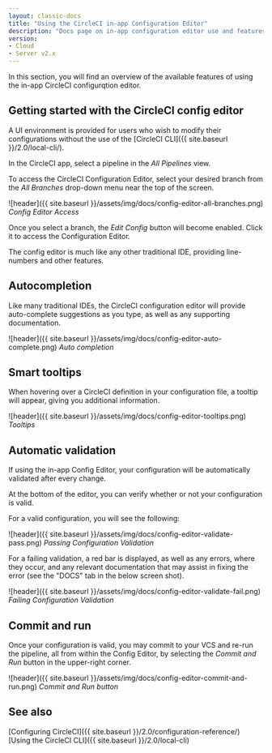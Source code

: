 ```yaml
---
layout: classic-docs
title: "Using the CircleCI in-app Configuration Editor"
description: "Docs page on in-app configuration editor use and features"
version:
- Cloud
- Server v2.x
---
```


In this section, you will find an overview of the available features of using the in-app CircleCI configurqtion editor.

## Getting started with the CircleCI config editor

A UI environment is provided for users who wish to modify their configurations without the use of the 
[CircleCI CLI]({{ site.baseurl }}/2.0/local-cli/). 

In the CircleCI app, select a pipeline in the *All Pipelines* view.

To access the CircleCI Configuration Editor, select your desired branch from the *All Branches*
drop-down menu near the top of the screen.

![header]({{ site.baseurl }}/assets/img/docs/config-editor-all-branches.png)
*Config Editor Access*

Once you select a branch, the *Edit Config* button will become enabled. Click it to access the Configuration Editor.

The config editor is much like any other traditional IDE, providing line-numbers and other features.

## Autocompletion

Like many traditional IDEs, the CircleCI configuration editor will provide auto-complete suggestions as you type, as well
as any supporting documentation.

![header]({{ site.baseurl }}/assets/img/docs/config-editor-auto-complete.png)
*Auto completion*

## Smart tooltips

When hovering over a CircleCI definition in your configuration file, a tooltip will appear, giving you additional information.

![header]({{ site.baseurl }}/assets/img/docs/config-editor-tooltips.png)
*Tooltips*

## Automatic validation

If using the in-app Config Editor, your configuration will be automatically validated after every change.

At the bottom of the editor, you can verify whether or not your configuration is valid.

For a valid configuration, you will see the following:

![header]({{ site.baseurl }}/assets/img/docs/config-editor-validate-pass.png)
*Passing Configuration Validation*

For a failing validation, a red bar is displayed, as well as any errors, where they occur, and any relevant documentation 
that may assist in fixing the error (see the "DOCS" tab in the below screen shot).

![header]({{ site.baseurl }}/assets/img/docs/config-editor-validate-fail.png)
*Failing Configuration Validation*

## Commit and run

Once your configuration is valid, you may commit to your VCS and re-run the pipeline, all from within the Config Editor,
by selecting the *Commit and Run* button in the upper-right corner.

![header]({{ site.baseurl }}/assets/img/docs/config-editor-commit-and-run.png)
*Commit and Run button*

## See also

[Configuring CircleCI]({{ site.baseurl }}/2.0/configuration-reference/)
[Using the CircleCI CLI]({{ site.baseurl }}/2.0/local-cli)


